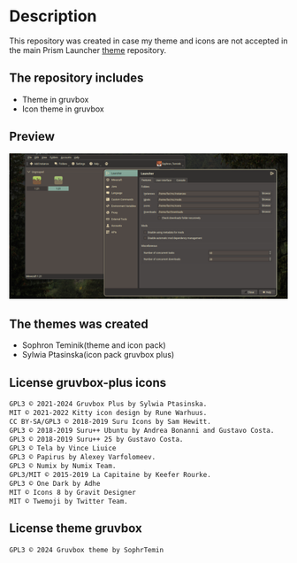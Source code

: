 # Description
This repository was created in case my theme and icons are not accepted in the main Prism Launcher [theme](https://github.com/PrismLauncher/Themes) repository.
## The repository includes
* Theme in gruvbox
* Icon theme in gruvbox

## Preview
![preview](preview.png)

## The themes was created
* Sophron Teminik(theme and icon pack)
* Sylwia Ptasinska(icon pack gruvbox plus)
## License gruvbox-plus icons

    GPL3 © 2021-2024 Gruvbox Plus by Sylwia Ptasinska.
    MIT © 2021-2022 Kitty icon design by Rune Warhuus.
    CC BY-SA/GPL3 © 2018-2019 Suru Icons by Sam Hewitt.
    GPL3 © 2018-2019 Suru++ Ubuntu by Andrea Bonanni and Gustavo Costa.
    GPL3 © 2018-2019 Suru++ 25 by Gustavo Costa.
    GPL3 © Tela by Vince Liuice
    GPL3 © Papirus by Alexey Varfolomeev.
    GPL3 © Numix by Numix Team.
    GPL3/MIT © 2015-2019 La Capitaine by Keefer Rourke.
    GPL3 © One Dark by Adhe
    MIT © Icons 8 by Gravit Designer
    MIT © Twemoji by Twitter Team.

## License theme gruvbox
```
GPL3 © 2024 Gruvbox theme by SophrTemin
```
